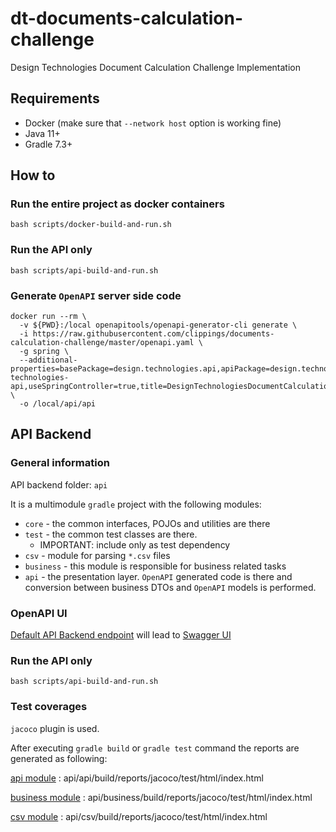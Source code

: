 # dt-documents-calculation-challenge
Design Technologies Document Calculation Challenge Implementation

## Requirements

* Docker (make sure that `--network host` option is working fine)
* Java 11+
* Gradle 7.3+

## How to

### Run the entire project as docker containers

```
bash scripts/docker-build-and-run.sh
```

### Run the API only

```
bash scripts/api-build-and-run.sh
```

### Generate `OpenAPI` server side code

```
docker run --rm \
  -v ${PWD}:/local openapitools/openapi-generator-cli generate \
  -i https://raw.githubusercontent.com/clippings/documents-calculation-challenge/master/openapi.yaml \
  -g spring \
  --additional-properties=basePackage=design.technologies.api,apiPackage=design.technologies.api.generated.api,modelPackage=design.technologies.api.generated.model,configPackage=design.technologies.api.generated.configuration,groupId=design.technologies.api,artifactId=design-technologies-api,useSpringController=true,title=DesignTechnologiesDocumentCalculation \
  -o /local/api/api
```


## API Backend

### General information

API backend folder: `api`

It is a multimodule `gradle` project with the following modules:

* `core` - the common interfaces, POJOs and utilities are there 
* `test` - the common test classes are there.  
  * IMPORTANT: include only as test dependency
* `csv` - module for parsing `*.csv` files
* `business` - this module is responsible for business related tasks
* `api` - the presentation layer. `OpenAPI` generated code is there and conversion between business DTOs and `OpenAPI` models is performed.

### OpenAPI UI
[Default API Backend endpoint](http://localhost:8080/) will lead to [Swagger UI](http://localhost:8080/swagger-ui.html)

### Run the API only

```
bash scripts/api-build-and-run.sh
```


### Test coverages 

`jacoco` plugin is used.

After executing `gradle build` or `gradle test` command the reports are generated as following:

[api module](api/api/build/reports/jacoco/test/html/index.html) : api/api/build/reports/jacoco/test/html/index.html

[business module](api/business/build/reports/jacoco/test/html/index.html) : api/business/build/reports/jacoco/test/html/index.html

[csv module](api/csv/build/reports/jacoco/test/html/index.html) : api/csv/build/reports/jacoco/test/html/index.html


